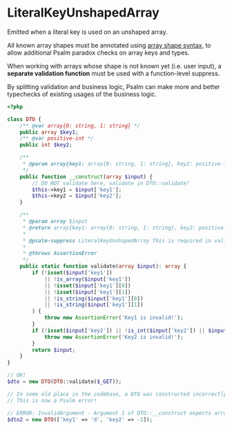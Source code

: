 # LiteralKeyUnshapedArray

Emitted when a literal key is used on an unshaped array.  

All known array shapes must be annotated using [array shape syntax](/docs/annotating_code/type_syntax/array_types/#object-like-arrays), to allow additional Psalm paradox checks on array keys and types.  

When working with arrays whose shape is not known yet (i.e. user input), a **separate validation function** must be used with a function-level suppress.  

By splitting validation and business logic, Psalm can make more and better typechecks of existing usages of the business logic.


```php
<?php

class DTO {
    /** @var array{0: string, 1: string} */
    public array $key1;
    /** @var positive-int */
    public int $key2;

    /**
     * @param array{key1: array{0: string, 1: string}, key2: positive-int} $input
     */
    public function __construct(array $input) {
        // DO NOT validate here, validate in DTO::validate!
        $this->key1 = $input['key1'];
        $this->key2 = $input['key2'];
    }

    /**
     * @param array $input
     * @return array{key1: array{0: string, 1: string}, key2: positive-int}
     * 
     * @psalm-suppress LiteralKeyUnshapedArray This is required in validation logic.
     * 
     * @throws AssertionError
     */
    public static function validate(array $input): array {
        if (!isset($input['key1'])
            || !is_array($input['key1'])
            || !isset($input['key1'][0])
            || !isset($input['key1'][1])
            || !is_string($input['key1'][0])
            || !is_string($input['key1'][1])
        ) {
            throw new AssertionError('Key1 is invalid!');
        }
        if (!isset($input['key2']) || !is_int($input['key2']) || $input['key2'] <= 0) {
            throw new AssertionError('Key2 is invalid!');
        }
        return $input;
    }
}

// OK!
$dto = new DTO(DTO::validate($_GET));

// In some old place in the codebase, a DTO was constructed incorrectly...
// This is now a Psalm error!

// ERROR: InvalidArgument - Argument 1 of DTO::__construct expects array{key1: array{0: string, 1: string}, key2: positive-int}, array{key1: "d", key2: -1} provided
$dto2 = new DTO(['key1' => 'd', 'key2' => -1]);
```